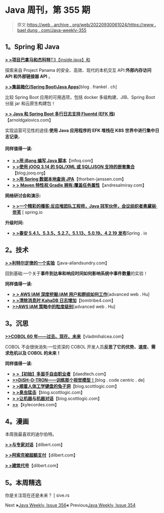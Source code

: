 # Java 周刊，第 355 期

> 原文:[https://web . archive . org/web/20220930061024/https://www . bael dung . com/Java-weekly-355](https://web.archive.org/web/20220930061024/https://www.baeldung.com/java-weekly-355)

## **1。Spring 和 Java**

[**> >项目巴拿马和杰科特**T3【inside.java】和](https://web.archive.org/web/20220628122001/https://inside.java/2020/10/06/jextract/)

探索来自 Project Panama 的安全、高效、现代的本机交互 API:**外部内存访问 API 和外部链接器 API** 。

[**> >集装箱化(Spring Boot)Java Apps**](https://web.archive.org/web/20220628122001/https://blog.frankel.ch/hitchhiker-guide-containerizing-java-apps/)[blog . frankel . ch]

比较 Spring Boot 应用的可用选项，包括 docker 多级构建、JIB、Spring Boot 分层 jar 和云原生构建包！

[**> > Java 和 Spring Boot 多行日志支持 Fluentd (EFK 栈)**](https://web.archive.org/web/20220628122001/https://arnoldgalovics.com/java-and-spring-boot-multiline-log-support-for-fluentd-efk-stack/)【arnoldgalovics.com】

实现运营可见性的途径:**使用 Java 应用程序的 EFK 堆栈在 K8S 世界中进行集中日志记录**。

#### **同样值得一读:**

*   [**> >用 jBang 编写 Java 脚本**](https://web.archive.org/web/20220628122001/https://www.infoq.com/news/2020/10/scripting-java-jbang/)【infoq.com】
*   [**> >使用 jOOQ 3.14 的 SQL/XML 或 SQL/JSON 支持的嵌套集合**](https://web.archive.org/web/20220628122001/https://blog.jooq.org/2020/10/09/nesting-collections-with-jooq-3-14s-sql-xml-or-sql-json-support/)【blog.jooq.org】
*   [**> >用 Spring 数据本地查询 JPA**](https://web.archive.org/web/20220628122001/https://thorben-janssen.com/native-queries-with-spring-data-jpa/)【thorben-janssen.com】
*   [**> > Maven 特性祝 Gradle 拥有:覆盖任务属性**](https://web.archive.org/web/20220628122001/http://andresalmiray.com/maven-features-i-wish-gradle-had-override-task-properties/)【andresalmiray.com】

**网络研讨会和演示:**

*   [**> >一个精彩的播客:反应堆团队工程师，Java 冠军伙伴，会议组织者奥黛丽·奈芙**](https://web.archive.org/web/20220628122001/https://spring.io/blog/2020/10/08/a-bootiful-podcast-reactor-team-engineer-fellow-java-champion-and-conference-organizer-audrey-neveu) [ spring.io

**升级时间:**

*   [**> >春安 5.4.1、5.3.5、5.2.7、5.1.13、5.0.19、4.2.19 发布**](https://web.archive.org/web/20220628122001/https://spring.io/blog/2020/10/08/spring-security-5-4-1-5-3-5-5-2-7-5-1-13-5-0-19-4-2-19-released)Spring . io

## **2。技术**

[**> >利特尔定律的一个实验**](https://web.archive.org/web/20220628122001/http://www.java-allandsundry.com/2020/10/littles-law-in-action-experiment.html)【java-allandsundry.com】

回到基础:一个关于**事件到达率和响应时间如何影响系统中事件数量**的实验！

**同样值得一读:**

*   [**> > AWS IAM 深度挖掘:IAM 用户和群组如何工作**](https://web.archive.org/web/20220628122001/https://advancedweb.hu/aws-iam-deep-dive-how-iam-users-and-groups-work/)[advanced web . Hu]
*   [**> >清除消息时 KahaDB 日志增加**](https://web.archive.org/web/20220628122001/https://tomitribe4.wpengine.com/blog/kahadb-logs-increasing-when-messages-are-purged/)【tomitribe4.com】
*   [**>>AWS IAM 策略中的粒度级别**](https://web.archive.org/web/20220628122001/https://advancedweb.hu/granularity-levels-in-aws-iam-policies/)[advanced web . Hu]

## **3。沉思**

[**>>COBOL 60 年——过去、现在、未来**](https://web.archive.org/web/20220628122001/https://vladmihalcea.com/60-years-cobol-future/)【vladmihalcea.com】

COBOL 不会很快消失:一位资深的 COBOL 开发人员**反思了它的优势、速度、需求危机以及 COBOL 的未来！**

**同样值得一读:**

*   [**> >【初始】多面手自由职业者**](https://web.archive.org/web/20220628122001/https://daedtech.com/in-defense-of-initial-generalist-freelancing/)【daedtech.com】
*   [**>>DiSH-O-TRON——训练那个视觉模型！**](https://web.archive.org/web/20220628122001/https://blog.codecentric.de/en/2020/10/dish-o-tron-train-that-vision-model/)[blog . code centric . de]
*   [**> >顺着人体工学键盘的兔子洞**](https://web.archive.org/web/20220628122001/https://blog.scottlogic.com/2020/10/09/ergo-rabbit-hole.html)【blog.scottlogic.com】
*   [**> >臭虫猛击**](https://web.archive.org/web/20220628122001/https://blog.scottlogic.com/2020/10/07/bug-bashes.html)【blog.scottlogic.com】
*   [**> >让机器与机器对话**](https://web.archive.org/web/20220628122001/https://blog.scottlogic.com/2020/10/06/let-machines-talk-to-machines.html)【blog.scottlogic.com】
*   [**>>**](https://web.archive.org/web/20220628122001/https://kylecordes.com/2020/a-dip-in-the-stream)【kylecordes.com】

## **4。漫画**

本周我最喜欢的迪尔伯特。

[**> >与专家对话**](https://web.archive.org/web/20220628122001/https://dilbert.com/strip/2020-10-14)【dilbert.com】

[**> >阿索克被超额支付**](https://web.archive.org/web/20220628122001/https://dilbert.com/strip/2020-10-10)【dilbert.com】

[**> >建筑代号**](https://web.archive.org/web/20220628122001/https://dilbert.com/strip/2020-10-11)【dilbert.com】

## **5。本周精选**

你是关注现在还是未来？ [ sive.rs

Next **»**[Java Weekly, Issue 356](/web/20220628122001/https://www.baeldung.com/java-weekly-356)**«** Previous[Java Weekly, Issue 354](/web/20220628122001/https://www.baeldung.com/java-weekly-354)
